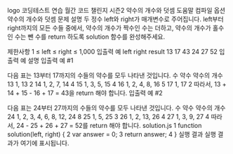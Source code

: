 logo
코딩테스트 연습
월간 코드 챌린지 시즌2
약수의 개수와 덧셈
도움말
컴파일 옵션
약수의 개수와 덧셈
문제 설명
두 정수 left와 right가 매개변수로 주어집니다. left부터 right까지의 모든 수들 중에서, 약수의 개수가 짝수인 수는 더하고, 약수의 개수가 홀수인 수는 뺀 수를 return 하도록 solution 함수를 완성해주세요.

제한사항
1 ≤ left ≤ right ≤ 1,000
입출력 예
left	right	result
13	17	43
24	27	52
입출력 예 설명
입출력 예 #1

다음 표는 13부터 17까지의 수들의 약수를 모두 나타낸 것입니다.
수	약수	약수의 개수
13	1, 13	2
14	1, 2, 7, 14	4
15	1, 3, 5, 15	4
16	1, 2, 4, 8, 16	5
17	1, 17	2
따라서, 13 + 14 + 15 - 16 + 17 = 43을 return 해야 합니다.
입출력 예 #2

다음 표는 24부터 27까지의 수들의 약수를 모두 나타낸 것입니다.
수	약수	약수의 개수
24	1, 2, 3, 4, 6, 8, 12, 24	8
25	1, 5, 25	3
26	1, 2, 13, 26	4
27	1, 3, 9, 27	4
따라서, 24 - 25 + 26 + 27 = 52를 return 해야 합니다.
solution.js
1
function solution(left, right) {
2
    var answer = 0;
3
    return answer;
4
}
실행 결과
실행 결과가 여기에 표시됩니다.